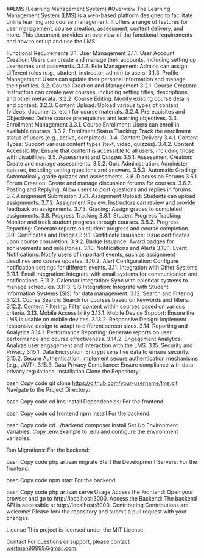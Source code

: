 ##LMS (Learning Management System)
#Overview
The Learning Management System (LMS) is a web-based platform designed to facilitate online learning and course management. It offers a range of features for user management, course creation, assessment, content delivery, and more. This document provides an overview of the functional requirements and how to set up and use the LMS.

Functional Requirements
3.1. User Management
3.1.1. User Account Creation: Users can create and manage their accounts, including setting up usernames and passwords.
3.1.2. Role Management: Admins can assign different roles (e.g., student, instructor, admin) to users.
3.1.3. Profile Management: Users can update their personal information and manage their profiles.
3.2. Course Creation and Management
3.2.1. Course Creation: Instructors can create new courses, including setting titles, descriptions, and other metadata.
3.2.2. Course Editing: Modify existing course details and content.
3.2.3. Content Upload: Upload various types of content (videos, documents, etc.) for course materials.
3.2.4. Prerequisites and Objectives: Define course prerequisites and learning objectives.
3.3. Enrollment Management
3.3.1. Course Enrollment: Users can enroll in available courses.
3.3.2. Enrollment Status Tracking: Track the enrollment status of users (e.g., active, completed).
3.4. Content Delivery
3.4.1. Content Types: Support various content types (text, video, quizzes).
3.4.2. Content Accessibility: Ensure that content is accessible to all users, including those with disabilities.
3.5. Assessment and Quizzes
3.5.1. Assessment Creation: Create and manage assessments.
3.5.2. Quiz Administration: Administer quizzes, including setting questions and answers.
3.5.3. Automatic Grading: Automatically grade quizzes and assessments.
3.6. Discussion Forums
3.6.1. Forum Creation: Create and manage discussion forums for courses.
3.6.2. Posting and Replying: Allow users to post questions and replies in forums.
3.7. Assignment Submission
3.7.1. Assignment Upload: Students can upload assignments.
3.7.2. Assignment Review: Instructors can review and provide feedback on assignments.
3.7.3. Grading: Assign grades to completed assignments.
3.8. Progress Tracking
3.8.1. Student Progress Tracking: Monitor and track student progress through courses.
3.8.2. Progress Reporting: Generate reports on student progress and course completion.
3.9. Certificates and Badges
3.9.1. Certificate Issuance: Issue certificates upon course completion.
3.9.2. Badge Issuance: Award badges for achievements and milestones.
3.10. Notifications and Alerts
3.10.1. Event Notifications: Notify users of important events, such as assignment deadlines and course updates.
3.10.2. Alert Configuration: Configure notification settings for different events.
3.11. Integration with Other Systems
3.11.1. Email Integration: Integrate with email systems for communication and notifications.
3.11.2. Calendar Integration: Sync with calendar systems to manage schedules.
3.11.3. SIS Integration: Integrate with Student Information Systems (SIS) for data management.
3.12. Search and Filtering
3.12.1. Course Search: Search for courses based on keywords and filters.
3.12.2. Content Filtering: Filter content within courses based on various criteria.
3.13. Mobile Accessibility
3.13.1. Mobile Device Support: Ensure the LMS is usable on mobile devices.
3.13.2. Responsive Design: Implement responsive design to adapt to different screen sizes.
3.14. Reporting and Analytics
3.14.1. Performance Reporting: Generate reports on user performance and course effectiveness.
3.14.2. Engagement Analytics: Analyze user engagement and interaction with the LMS.
3.15. Security and Privacy
3.15.1. Data Encryption: Encrypt sensitive data to ensure security.
3.15.2. Secure Authentication: Implement secure authentication mechanisms (e.g., JWT).
3.15.3. Data Privacy Compliance: Ensure compliance with data privacy regulations.
Installation
Clone the Repository:

bash
Copy code
git clone https://github.com/your-username/lms.git
Navigate to the Project Directory:

bash
Copy code
cd lms
Install Dependencies: For the frontend:

bash
Copy code
cd frontend
npm install
For the backend:

bash
Copy code
cd ../backend
composer install
Set Up Environment Variables: Copy .env.example to .env and configure the environment variables.

Run Migrations: For the backend:

bash
Copy code
php artisan migrate
Start the Development Servers: For the frontend:

bash
Copy code
npm start
For the backend:

bash
Copy code
php artisan serve
Usage
Access the Frontend: Open your browser and go to http://localhost:3000.
Access the Backend: The backend API is accessible at http://localhost:8000.
Contributing
Contributions are welcome! Please fork the repository and submit a pull request with your changes.

License
This project is licensed under the MIT License.

Contact
For questions or support, please contact wertman99999@gmail.com.
